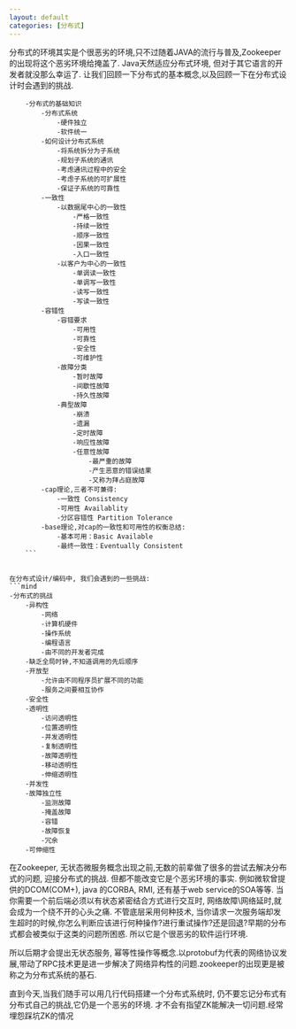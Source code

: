 ```yaml
---
layout: default
categories: [分布式]
---
```

分布式的环境其实是个很恶劣的环境,只不过随着JAVA的流行与普及,Zookeeper的出现将这个恶劣环境给掩盖了. Java天然适应分布式环境, 但对于其它语言的开发者就没那么幸运了. 让我们回顾一下分布式的基本概念,以及回顾一下在分布式设计时会遇到的挑战.

```mind
	-分布式的基础知识
		-分布式系统
			-硬件独立
			-软件统一
		-如何设计分布式系统
			-将系统拆分为子系统
			-规划子系统的通讯
			-考虑通讯过程中的安全
			-考虑子系统的可扩展性
			-保证子系统的可靠性
		-一致性
			-以数据尾中心的一致性
				-严格一致性
				-持续一致性
				-顺序一致性
				-因果一致性
				-入口一致性
			-以客户为中心的一致性
				-单调读一致性
				-单调写一致性
				-读写一致性
				-写读一致性
		-容错性
			-容错要求
				-可用性
				-可靠性
				-安全性
				-可维护性
			-故障分类
				-暂时故障
				-间歇性故障
				-持久性故障
			-典型故障
				-崩溃
				-遗漏
				-定时故障
				-响应性故障
				-任意性故障
					-最严重的故障
					-产生恶意的错误结果
					-又称为拜占庭故障
		-cap理论,三者不可兼得:
			-一致性 Consistency
			-可用性 Availablity
			-分区容错性 Partition Tolerance
		-base理论,对cap的一致性和可用性的权衡总结:
			-基本可用：Basic Available
			-最终一致性：Eventually Consistent
	```
	

在分布式设计/编码中, 我们会遇到的一些挑战:
```mind
-分布式的挑战
	-异构性
		-网络
		-计算机硬件
		-操作系统
		-编程语言
		-由不同的开发者完成
	-缺乏全局时钟,不知道调用的先后顺序
	-开放型
		-允许由不同程序员扩展不同的功能
		-服务之间要相互协作
	-安全性
	-透明性
		-访问透明性
		-位置透明性
		-并发透明性
		-复制透明性
		-故障透明性
		-移动透明性
		-伸缩透明性
	-并发性
	-故障独立性
		-监测故障
		-掩盖故障
		-容错
		-故障恢复
		-冗余
	-可伸缩性
```
在Zookeeper, 无状态微服务概念出现之前,无数的前辈做了很多的尝试去解决分布式的问题, 迎接分布式的挑战. 但都不能改变它是个恶劣环境的事实.
例如微软曾提供的DCOM(COM+), java 的CORBA,  RMI, 还有基于web service的SOA等等. 当你需要一个前后端必须以有状态紧密结合方式进行交互时, 网络故障\网络延时,就会成为一个绕不开的心头之痛.
不管底层采用何种技术, 当你请求一次服务端却发生超时的时候,你怎么判断应该进行何种操作?进行重试操作?还是回退?早期的分布式都会被类似于这类的问题所困惑. 所以它是个很恶劣的软件运行环境.

所以后期才会提出无状态服务, 幂等性操作等概念.以protobuf为代表的网络协议发展,带动了RPC技术更是进一步解决了网络异构性的问题.zookeeper的出现更是被称之为分布式系统的基石.

直到今天,当我们随手可以用几行代码搭建一个分布式系统时, 仍不要忘记分布式有分布式自己的挑战,它仍是一个恶劣的环境. 才不会有指望ZK能解决一切问题.经常埋怨踩坑ZK的情况